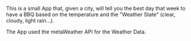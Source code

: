 This is a small App that, given a city, will tell you the best day that week to have a BBQ based on the temperature and the "Weather State" (clear, cloudy, light rain...). 

The App used the metaWeather API for the Weather Data. 
